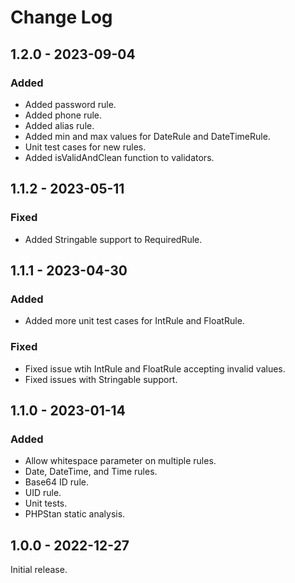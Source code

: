 # Change Log

## 1.2.0 - 2023-09-04

### Added

- Added password rule.
- Added phone rule.
- Added alias rule.
- Added min and max values for DateRule and DateTimeRule.
- Unit test cases for new rules.
- Added isValidAndClean function to validators.

## 1.1.2 - 2023-05-11

### Fixed

- Added Stringable support to RequiredRule.

## 1.1.1 - 2023-04-30

### Added

- Added more unit test cases for IntRule and FloatRule.

### Fixed

- Fixed issue wtih IntRule and FloatRule accepting invalid values.
- Fixed issues with Stringable support.

## 1.1.0 - 2023-01-14

### Added

- Allow whitespace parameter on multiple rules.
- Date, DateTime, and Time rules.
- Base64 ID rule.
- UID rule.
- Unit tests.
- PHPStan static analysis.

## 1.0.0 - 2022-12-27

Initial release.
